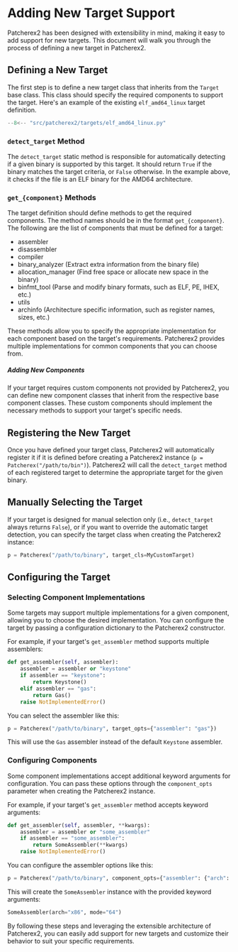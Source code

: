 # Adding New Target Support

Patcherex2 has been designed with extensibility in mind, making it easy to add support for new targets. This document will walk you through the process of defining a new target in Patcherex2.

## Defining a New Target

The first step is to define a new target class that inherits from the `Target` base class. This class should specify the required components to support the target. Here's an example of the existing `elf_amd64_linux` target definition.

```python title="src/patcherex2/targets/elf_amd64_linux.py"
--8<-- "src/patcherex2/targets/elf_amd64_linux.py"
```

### `detect_target` Method

The `detect_target` static method is responsible for automatically detecting if a given binary is supported by this target. It should return `True` if the binary matches the target criteria, or `False` otherwise. In the example above, it checks if the file is an ELF binary for the AMD64 architecture.

### `get_{component}` Methods

The target definition should define methods to get the required components. The method names should be in the format `get_{component}`. The following are the list of components that must be defined for a target:

- assembler
- disassembler
- compiler
- binary_analyzer (Extract extra information from the binary file)
- allocation_manager (Find free space or allocate new space in the binary)
- binfmt_tool (Parse and modify binary formats, such as ELF, PE, IHEX, etc.)
- utils
- archinfo (Architecture specific information, such as register names, sizes, etc.)

These methods allow you to specify the appropriate implementation for each component based on the target's requirements. Patcherex2 provides multiple implementations for common components that you can choose from.

##### Adding New Components

If your target requires custom components not provided by Patcherex2, you can define new component classes that inherit from the respective base component classes. These custom components should implement the necessary methods to support your target's specific needs.

## Registering the New Target

Once you have defined your target class, Patcherex2 will automatically register it if it is defined before creating a Patcherex2 instance (`p = Patcherex("/path/to/bin")`). Patcherex2 will call the `detect_target` method of each registered target to determine the appropriate target for the given binary.

## Manually Selecting the Target

If your target is designed for manual selection only (i.e., `detect_target` always returns `False`), or if you want to override the automatic target detection, you can specify the target class when creating the Patcherex2 instance:

```python
p = Patcherex("/path/to/binary", target_cls=MyCustomTarget)
```

## Configuring the Target

### Selecting Component Implementations

Some targets may support multiple implementations for a given component, allowing you to choose the desired implementation. You can configure the target by passing a configuration dictionary to the Patcherex2 constructor.

For example, if your target's `get_assembler` method supports multiple assemblers:

```python
def get_assembler(self, assembler):
    assembler = assembler or "keystone"
    if assembler == "keystone":
        return Keystone()
    elif assembler == "gas":
        return Gas()
    raise NotImplementedError()
```

You can select the assembler like this:

```python
p = Patcherex("/path/to/binary", target_opts={"assembler": "gas"})
```

This will use the `Gas` assembler instead of the default `Keystone` assembler.

### Configuring Components

Some component implementations accept additional keyword arguments for configuration. You can pass these options through the `component_opts` parameter when creating the Patcherex2 instance.

For example, if your target's `get_assembler` method accepts keyword arguments:

```python
def get_assembler(self, assembler, **kwargs):
    assembler = assembler or "some_assembler"
    if assembler == "some_assembler":
        return SomeAssembler(**kwargs)
    raise NotImplementedError()
```

You can configure the assembler options like this:

```python
p = Patcherex("/path/to/binary", component_opts={"assembler": {"arch": "x86", "mode": "64"}})
```

This will create the `SomeAssembler` instance with the provided keyword arguments:

```python
SomeAssembler(arch="x86", mode="64")
```

By following these steps and leveraging the extensible architecture of Patcherex2, you can easily add support for new targets and customize their behavior to suit your specific requirements.
